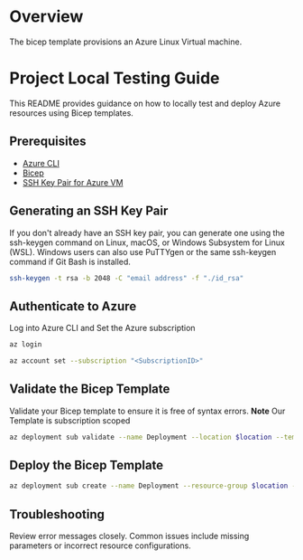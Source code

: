 # Overview

The bicep template provisions an Azure Linux Virtual machine.

# Project Local Testing Guide

This README provides guidance on how to locally test and deploy Azure resources using Bicep templates.

## Prerequisites
- [Azure CLI](https://docs.microsoft.com/en-us/cli/azure/install-azure-cli)
- [Bicep](https://docs.microsoft.com/en-us/azure/azure-resource-manager/bicep/install)
- [SSH Key Pair for Azure VM](https://learn.microsoft.com/en-us/azure/virtual-machines/linux/mac-create-ssh-keys#create-an-ssh-key-pair)

## Generating an SSH Key Pair

If you don't already have an SSH key pair, you can generate one using the ssh-keygen command on Linux, macOS, or Windows Subsystem for Linux (WSL). Windows users can also use PuTTYgen or the same ssh-keygen command if Git Bash is installed.

```bash
ssh-keygen -t rsa -b 2048 -C "email address" -f "./id_rsa"
```

## Authenticate to Azure

Log into Azure CLI and Set the Azure subscription


```bash
az login

az account set --subscription "<SubscriptionID>"
```

## Validate the Bicep Template

Validate your Bicep template to ensure it is free of syntax errors.
**Note** Our Template is subscription scoped
```bash
az deployment sub validate --name Deployment --location $location --template-file main.bicep --parameters parameter.bicepparam
```

## Deploy the Bicep Template

```bash
az deployment sub create --name Deployment --resource-group $location --template-file main.bicep --parameters parameter.bicepparam
```

## Troubleshooting

Review error messages closely. Common issues include missing parameters or incorrect resource configurations.